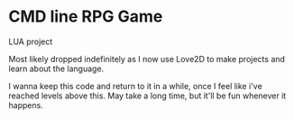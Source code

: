 # CMD line RPG Game
LUA project

Most likely dropped indefinitely as I now use Love2D to make projects and learn about the language.

I wanna keep this code and return to it in a while, once I feel like i've reached levels above this. May take a long time, but it'll be fun whenever it happens.
